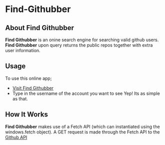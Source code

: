 # Find-Githubber
## About Find Githubber
**Find Githubber** is an onine search engine for searching valid github users. **Find Githubber** upon query returns the public repos together with extra user information.
<br>
## Usage
To use this online app;
- [Visit Find Githubber](https://hendrixgotcodes.github.io/Find-Githubber/)
- Type in the username of the account you want to see
Yep! Its as simple as that.

## How It Works
**Find Githubber** makes use of a Fetch API (which can instantiated using the windows.fetch object).
A GET request is made through the Fetch API to the [Github API](https://docs.github.com/en/rest/) 
